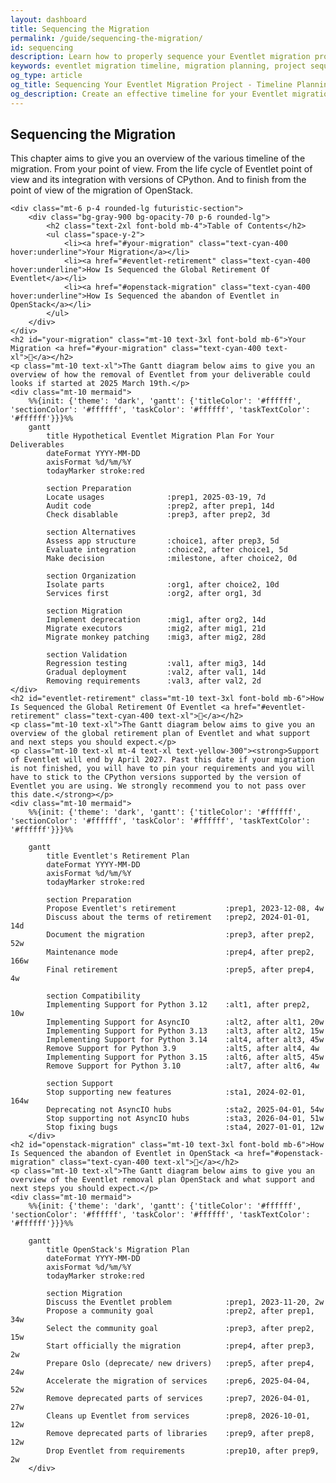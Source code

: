 ```yaml
---
layout: dashboard
title: Sequencing the Migration
permalink: /guide/sequencing-the-migration/
id: sequencing
description: Learn how to properly sequence your Eventlet migration project with timelines and Gantt charts. This guide covers planning your transition, aligning with Eventlet's retirement timeline, and the OpenStack community's migration approach.
keywords: eventlet migration timeline, migration planning, project sequencing, gantt chart, openstack migration, eventlet retirement, phased migration
og_type: article
og_title: Sequencing Your Eventlet Migration Project - Timeline Planning Guide
og_description: Create an effective timeline for your Eventlet migration project with Gantt charts and practical milestone planning based on the OpenStack community's approach.
---
```

<section>
    <h1 class="text-4xl font-bold mb-6">Sequencing the Migration</h1>
    <p class="mt-10 text-xl">This chapter aims to give you an overview of the various timeline of the migration. From your point of view. From the life cycle of Eventlet point of view and its integration with versions of CPython. And to finish from the point of view of the migration of OpenStack.</p>

    <div class="mt-6 p-4 rounded-lg futuristic-section">
        <div class="bg-gray-900 bg-opacity-70 p-6 rounded-lg">
            <h2 class="text-2xl font-bold mb-4">Table of Contents</h2>
            <ul class="space-y-2">
                <li><a href="#your-migration" class="text-cyan-400 hover:underline">Your Migration</a></li>
                <li><a href="#eventlet-retirement" class="text-cyan-400 hover:underline">How Is Sequenced the Global Retirement Of Eventlet</a></li>
                <li><a href="#openstack-migration" class="text-cyan-400 hover:underline">How Is Sequenced the abandon of Eventlet in OpenStack</a></li>
            </ul>
        </div>
    </div>
    <h2 id="your-migration" class="mt-10 text-3xl font-bold mb-6">Your Migration <a href="#your-migration" class="text-cyan-400 text-xl">🔗</a></h2>
    <p class="mt-10 text-xl">The Gantt diagram below aims to give you an overview of how the removal of Eventlet from your deliverable could looks if started at 2025 March 19th.</p>
    <div class="mt-10 mermaid">
        %%{init: {'theme': 'dark', 'gantt': {'titleColor': '#ffffff', 'sectionColor': '#ffffff', 'taskColor': '#ffffff', 'taskTextColor': '#ffffff'}}}%%
        gantt
            title Hypothetical Eventlet Migration Plan For Your Deliverables
            dateFormat YYYY-MM-DD
            axisFormat %d/%m/%Y
            todayMarker stroke:red
            
            section Preparation
            Locate usages              :prep1, 2025-03-19, 7d
            Audit code                 :prep2, after prep1, 14d
            Check disablable           :prep3, after prep2, 3d
            
            section Alternatives
            Assess app structure       :choice1, after prep3, 5d
            Evaluate integration       :choice2, after choice1, 5d
            Make decision              :milestone, after choice2, 0d
            
            section Organization
            Isolate parts              :org1, after choice2, 10d
            Services first             :org2, after org1, 3d
            
            section Migration
            Implement deprecation      :mig1, after org2, 14d
            Migrate executors          :mig2, after mig1, 21d
            Migrate monkey patching    :mig3, after mig2, 28d
            
            section Validation
            Regression testing         :val1, after mig3, 14d
            Gradual deployment         :val2, after val1, 14d
            Removing requirements      :val3, after val2, 2d
    </div>
    <h2 id="eventlet-retirement" class="mt-10 text-3xl font-bold mb-6">How Is Sequenced the Global Retirement Of Eventlet <a href="#eventlet-retirement" class="text-cyan-400 text-xl">🔗</a></h2>
    <p class="mt-10 text-xl">The Gantt diagram below aims to give you an overview of the global retirement plan of Eventlet and what support and next steps you should expect.</p>
    <p class="mt-10 text-xl mt-4 text-xl text-yellow-300"><strong>Support of Eventlet will end by April 2027. Past this date if your migration is not finished, you will have to pin your requirements and you will have to stick to the CPython versions supported by the version of Eventlet you are using. We strongly recommend you to not pass over this date.</strong></p>
    <div class="mt-10 mermaid">
        %%{init: {'theme': 'dark', 'gantt': {'titleColor': '#ffffff', 'sectionColor': '#ffffff', 'taskColor': '#ffffff', 'taskTextColor': '#ffffff'}}}%%

        gantt
            title Eventlet's Retirement Plan
            dateFormat YYYY-MM-DD
            axisFormat %d/%m/%Y
            todayMarker stroke:red
            
            section Preparation
            Propose Eventlet's retirement           :prep1, 2023-12-08, 4w
            Discuss about the terms of retirement   :prep2, 2024-01-01, 14d
            Document the migration                  :prep3, after prep2, 52w
            Maintenance mode                        :prep4, after prep2, 166w
            Final retirement                        :prep5, after prep4, 4w
            
            section Compatibility
            Implementing Support for Python 3.12    :alt1, after prep2, 10w
            Implementing Support for AsyncIO        :alt2, after alt1, 20w
            Implementing Support for Python 3.13    :alt3, after alt2, 15w
            Implementing Support for Python 3.14    :alt4, after alt3, 45w
            Remove Support for Python 3.9           :alt5, after alt4, 4w
            Implementing Support for Python 3.15    :alt6, after alt5, 45w
            Remove Support for Python 3.10          :alt7, after alt6, 4w
            
            section Support
            Stop supporting new features            :sta1, 2024-02-01, 164w
            Deprecating not AsyncIO hubs            :sta2, 2025-04-01, 54w
            Stop supporting not AsyncIO hubs        :sta3, 2026-04-01, 51w
            Stop fixing bugs                        :sta4, 2027-01-01, 12w
        </div>
    <h2 id="openstack-migration" class="mt-10 text-3xl font-bold mb-6">How Is Sequenced the abandon of Eventlet in OpenStack <a href="#openstack-migration" class="text-cyan-400 text-xl">🔗</a></h2>
    <p class="mt-10 text-xl">The Gantt diagram below aims to give you an overview of the Eventlet removal plan OpenStack and what support and next steps you should expect.</p>
    <div class="mt-10 mermaid">
        %%{init: {'theme': 'dark', 'gantt': {'titleColor': '#ffffff', 'sectionColor': '#ffffff', 'taskColor': '#ffffff', 'taskTextColor': '#ffffff'}}}%%

        gantt
            title OpenStack's Migration Plan
            dateFormat YYYY-MM-DD
            axisFormat %d/%m/%Y
            todayMarker stroke:red
            
            section Migration
            Discuss the Eventlet problem            :prep1, 2023-11-20, 2w
            Propose a community goal                :prep2, after prep1, 34w
            Select the community goal               :prep3, after prep2, 15w
            Start officially the migration          :prep4, after prep3, 2w
            Prepare Oslo (deprecate/ new drivers)   :prep5, after prep4, 24w
            Accelerate the migration of services    :prep6, 2025-04-04, 52w
            Remove deprecated parts of services     :prep7, 2026-04-01, 27w
            Cleans up Eventlet from services        :prep8, 2026-10-01, 12w
            Remove deprecated parts of libraries    :prep9, after prep8, 12w
            Drop Eventlet from requirements         :prep10, after prep9, 2w
        </div>
</section>